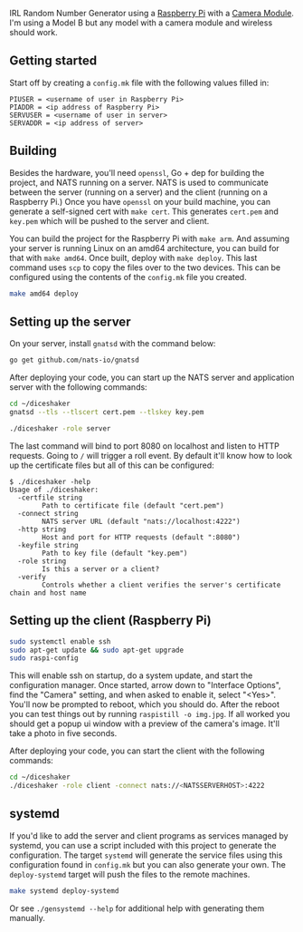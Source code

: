 IRL Random Number Generator using a [Raspberry Pi](raspberry-pi) with a [Camera
Module](camera-module). I'm using a Model B but any model with a camera module
and wireless should work.

## Getting started

Start off by creating a `config.mk` file with the following values filled in:

```make
PIUSER = <username of user in Raspberry Pi>
PIADDR = <ip address of Raspberry Pi>
SERVUSER = <username of user in server>
SERVADDR = <ip address of server>
```

## Building

Besides the hardware, you'll need `openssl`, Go + dep for building the project,
and NATS running on a server. NATS is used to communicate between the server
(running on a server) and the client (running on a Raspberry Pi.) Once you have
`openssl` on your build machine, you can generate a self-signed cert with
`make cert`. This generates `cert.pem` and `key.pem` which will be pushed to
the server and client.

You can build the project for the Raspberry Pi with `make arm`. And assuming
your server is running Linux on an amd64 architecture, you can build for that
with `make amd64`. Once built, deploy with `make deploy`. This last command
uses `scp` to copy the files over to the two devices. This can be configured
using the contents of the `config.mk` file you created.

```bash
make amd64 deploy
```


## Setting up the server

On your server, install `gnatsd` with the command below:

```bash
go get github.com/nats-io/gnatsd
```

After deploying your code, you can start up the NATS server and application
server with the following commands:

```bash
cd ~/diceshaker
gnatsd --tls --tlscert cert.pem --tlskey key.pem
```


```bash
./diceshaker -role server
```

The last command will bind to port 8080 on localhost and listen to HTTP
requests. Going to `/` will trigger a roll event. By default it'll know how to
look up the certificate files but all of this can be configured:

```text
$ ./diceshaker -help
Usage of ./diceshaker:
  -certfile string
        Path to certificate file (default "cert.pem")
  -connect string
        NATS server URL (default "nats://localhost:4222")
  -http string
        Host and port for HTTP requests (default ":8080")
  -keyfile string
        Path to key file (default "key.pem")
  -role string
        Is this a server or a client?
  -verify
        Controls whether a client verifies the server's certificate chain and host name
```


## Setting up the client (Raspberry Pi)

```bash
sudo systemctl enable ssh
sudo apt-get update && sudo apt-get upgrade
sudo raspi-config
```

This will enable ssh on startup, do a system update, and start the
configuration manager. Once started, arrow down to "Interface Options", find
the "Camera" setting, and when asked to enable it, select "&lt;Yes&gt;". You'll
now be prompted to reboot, which you should do. After the reboot you can test
things out by running `raspistill -o img.jpg`. If all worked you should get a
popup ui window with a preview of the camera's image. It'll take a photo in
five seconds.

After deploying your code, you can start the client with the following
commands:

```bash
cd ~/diceshaker
./diceshaker -role client -connect nats://<NATSSERVERHOST>:4222
```

## systemd

If you'd like to add the server and client programs as services managed by
systemd, you can use a script included with this project to generate the
configuration. The target `systemd` will generate the service files using this
configuration found in `config.mk` but you can also generate your own. The
`deploy-systemd` target will push the files to the remote machines.

```bash
make systemd deploy-systemd
```

Or see `./gensystemd --help` for additional help with generating them manually.

[raspberry-pi]: https://www.raspberrypi.org/products/raspberry-pi-3-model-b/
[camera-module]: https://www.raspberrypi.org/products/camera-module-v2/
